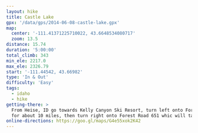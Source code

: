 ```yaml
---
layout: hike
title: Castle Lake
gpx: '/data/gps/2014-06-08-castle-lake.gpx'
map:
  center: '-111.41371225710022, 43.6648534080717'
  zoom: 13.5
distance: 15.74
duration: '5:00:00'
total_climb: 343
min_ele: 2217.0
max_ele: 2326.79
start: '-111.44542, 43.66982'
type: 'In & Out'
difficulty: 'Easy'
tags:
  - idaho
  - hike
getting-there: >
  From Heise, ID go towards Kelly Canyon Ski Resort, turn left onto Forest Road 218 and stay on it
  for about 10 miles, then turn right onto Forest Road 651 whic will take yo uto the trailhead.
online-directions: https://goo.gl/maps/G4e55xok2K42
---
```

